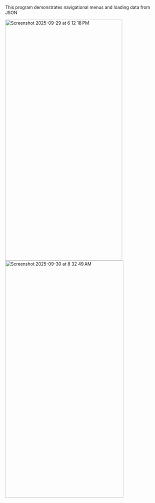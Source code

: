 This program demonstrates navigational menus and loading data from JSON

<img width="374" height="768" alt="Screenshot 2025-09-29 at 6 12 18 PM" src="https://github.com/user-attachments/assets/fd8623de-db81-430c-b0b8-d064c344a8d2" />
<img width="378" height="756" alt="Screenshot 2025-09-30 at 8 32 49 AM" src="https://github.com/user-attachments/assets/24fc059c-c23c-4655-a624-e46a268fd23b" />
